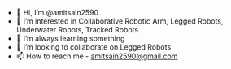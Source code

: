 - 👋 Hi, I’m @amitsain2590
- 👀 I’m interested in Collaborative Robotic Arm, Legged Robots, Underwater Robots, Tracked Robots
- 🌱 I’m always learning something
- 💞️ I’m looking to collaborate on Legged Robots
- 📫 How to reach me - amitsain2590@gmail.com

<!---
amitsain2590/amitsain2590 is a ✨ special ✨ repository because its `README.md` (this file) appears on your GitHub profile.
You can click the Preview link to take a look at your changes.
--->
